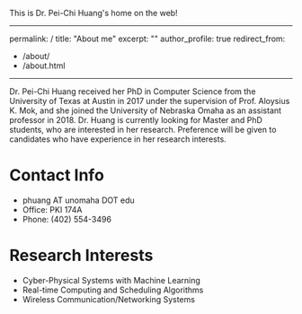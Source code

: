 This is Dr. Pei-Chi Huang's home on the web!

---
permalink: /
title: "About me"
excerpt: ""
author_profile: true
redirect_from: 
  - /about/
  - /about.html
---

Dr. Pei-Chi Huang received her PhD in Computer Science from the University of Texas at Austin in 2017 under the supervision of Prof. Aloysius K. Mok, and she joined the University of Nebraska Omaha as an assistant professor in 2018. Dr. Huang is currently looking for Master and PhD students, who are interested in her research. Preference will be given to candidates who have experience in her research interests.

Contact Info
======
* phuang AT unomaha DOT edu
* Office: PKI 174A
* Phone: (402) 554-3496

Research Interests
======
* Cyber-Physical Systems with Machine Learning
* Real-time Computing and Scheduling Algorithms 
* Wireless Communication/Networking Systems
